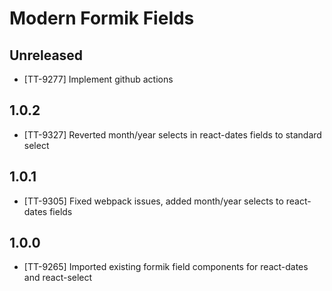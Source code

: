 # Modern Formik Fields

## Unreleased

- [TT-9277] Implement github actions

## 1.0.2

- [TT-9327] Reverted month/year selects in react-dates fields to standard select

## 1.0.1

- [TT-9305] Fixed webpack issues, added month/year selects to react-dates fields

## 1.0.0

- [TT-9265] Imported existing formik field components for react-dates and react-select
